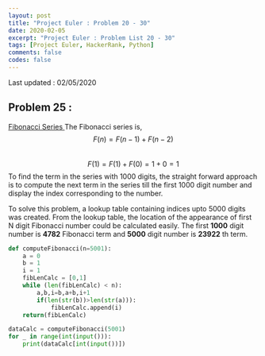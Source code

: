 ```yaml
---
layout: post
title: "Project Euler : Problem 20 - 30"
date: 2020-02-05
excerpt: "Project Euler : Problem List 20 - 30"
tags: [Project Euler, HackerRank, Python]
comments: false
codes: false
---
```

Last updated : 02/05/2020

## Problem 25 : <a href="https://projecteuler.net/problem=25" target="_blank">
Fibonacci Series </a>
The Fibonacci series is, <br/>
$$ F(n) = F(n-1) + F(n-2) $$ <br/>
$$ F(1) = F(1) + F(0) = 1 + 0 = 1 $$
To find the term in the series with 1000 digits, the straight forward approach is to
compute the next term in the series till the first 1000 digit number and display the
index corresponding to the number.

To solve this problem, a lookup table containing indices upto 5000 digits was created.
From the lookup table, the location of the appearance of first N digit Fibonacci number
could be calculated easily.
The first **1000** digit number is **4782** Fibonacci term and **5000** digit number is **23922** th term.

```python
def computeFibonacci(n=5001):
    a = 0
    b = 1
    i = 1
    fibLenCalc = [0,1]
    while (len(fibLenCalc) < n):
        a,b,i=b,a+b,i+1
        if(len(str(b))>len(str(a))):
            fibLenCalc.append(i)
    return(fibLenCalc)

dataCalc = computeFibonacci(5001)
for _ in range(int(input())):
    print(dataCalc[int(input())])
```
